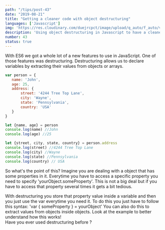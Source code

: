 ```yaml
---
path: "/tips/post-43"
date: "2019-08-21"
title: "Getting a cleaner code with object destructuring"
languages: ['Javascript']
img: 'https://res.cloudinary.com/duejrcpct/image/upload/q_auto/f_auto/v1586813336/tips/43-1_jvidof.png'
description: 'Using object destructuring in Javascript to have a cleaner code'
number: 43
status: true
---
```


With ES6 we got a whole lot of a new features to use in JavaScript. One of those features was destructuring. Destructuring allows us to declare variables by extracting their values from objects or arrays.

 ```javascript
var person = {
    name: 'John',
    age: 25,
    address: {
        street: '4244 Tree Top Lane',
        city: 'Wayne',
        state: 'Pennsylvania',
        country: 'USA'
    }
}

let {name, age} = person
console.log(name) //John
console.log(age) //25

let {street, city, state, country} = person.address
console.log(street) //4244 Tree Top Lane
console.log(city) //Wayne
console.log(state) //Pennsylvania
console.log(country) // USA
 ```

So what's the point of this? Imagine you are dealing with a object that has some properties in it. Everytime you have to access a specific property you need to specify 'yourObject.someProperty'. This is not a big deal but if you have to access that property several times it gets a bit tedious.

With destructuring you store that property value inside a variable and then you just use the var everytime you need it.
To do this you just have to follow this syntax:
'var { someProperty } = yourObject'
You can also do this to extract values from objects inside objects. Look at the example to better understand how this works!  
Have you ever used destructuring before ?